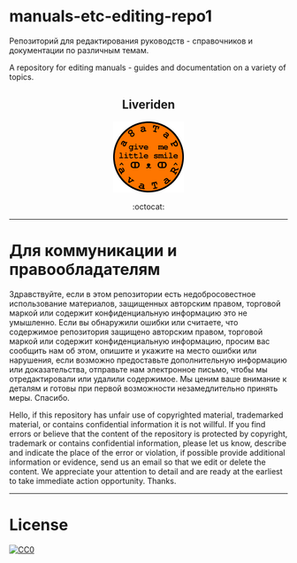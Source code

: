 # manuals-etc-editing-repo1



Репозиторий для редактирования руководств - справочников и документации по различным темам.

A repository for editing manuals - guides and documentation on a variety of topics.

<div align="center">
<h2>Liveriden</h2>
<a href="https://github.com/liveriden" title="Liveriden">
<img alt="Liveriden logo - (Если Вы видите этот текст, это значит ссылка неработающая, если у Вас есть свободная минутка :) сообщите об этом  на электронную почту вставив ссылку страницы в письмо или опишите ситуацию.) (If You see this text, it means the link is broken, if You have a free minute :) let know by e-mail by inserting the page link in the letter or describe the situation.)" height="128" src="https://github.com/liveriden/lidev/raw/main/github-assets/image/smile-browser-image.png" width="128" />
</a>
</div>
<div align="center">

:octocat:

</div>

---

# Для коммуникации и правообладателям

Здравствуйте, если в этом репозитории есть недобросовестное использование материалов, защищенных авторским правом, торговой маркой или содержит конфиденциальную информацию это не умышленно.
Если вы обнаружили ошибки или считаете, что содержимое репозитория защищено авторским правом, торговой маркой или содержит конфиденциальную информацию, просим вас сообщить нам об этом, опишите и укажите на место ошибки или нарушения, если возможно предоставьте дополнительную информацию или доказательства, отправьте нам электронное письмо, чтобы мы отредактировали или удалили содержимое.
Мы ценим ваше внимание к деталям и готовы при первой возможности незамедлительно принять меры. Спасибо.

Hello, if this repository has unfair use of copyrighted material, trademarked material, or contains confidential information it is not willful.
If you find errors or believe that the content of the repository is protected by copyright, trademark or contains confidential information, please let us know, describe and indicate the place of the error or violation, if possible provide additional information or evidence, send us an email so that we edit or delete the content.
We appreciate your attention to detail and are ready at the earliest to take immediate action opportunity. Thanks.

---

# License

[![CC0](http://mirrors.creativecommons.org/presskit/buttons/88x31/svg/cc-zero.svg)](https://creativecommons.org/publicdomain/zero/1.0/)

<!-- liveridenʳ࿕卍☦ 2024-03-09 02:19 AM -->
